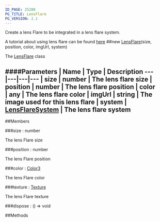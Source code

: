 ```yaml
---
ID_PAGE: 25208
PG_TITLE: LensFlare
PG_VERSION: 2.1
---
```


Create a lens Flare to be integrated in a lens flare system.

A tutorial about using lens flare can be found [here](https://github.com/BabylonJS/Babylon.js/wiki/How-to-use-lens-flares)
##new [LensFlare](/classes/LensFlare)(size, position, color, imgUrl, system)




The [LensFlare](/classes/LensFlare) class






####Parameters
 | Name | Type | Description
---|---|---|---
 | size | number | The lens flare size
 | position | number | The lens flare position
 | color | any | The lens flare color
 | imgUrl | string | The image used for this lens flare
 | system | [LensFlareSystem](/classes/LensFlareSystem) | The lens flare system
---

##Members

###size : number





The lens Flare size




###position : number





The lens Flare position




###color : [Color3](/classes/Color3)





The lens Flare color




###texture : [Texture](/classes/Texture)





The lens Flare texture




###dispose : () =&gt; void




##Methods
